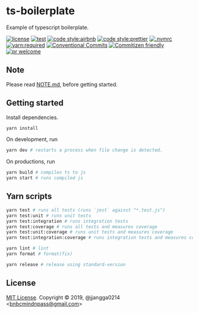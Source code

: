 # ts-boilerplate

Example of typescript boilerplate.

[![license](https://img.shields.io/badge/license-MIT-ff4081.svg?style=flat-square&labelColor=black)](./LICENSE)
[![test](https://img.shields.io/badge/test-jest-7c4dff.svg?style=flat-square&labelColor=black)](./jest.config.js)
[![code style:airbnb](https://img.shields.io/badge/code_style-airbnb-448aff.svg?style=flat-square&labelColor=black)](https://github.com/airbnb/javascript)
[![code style:prettier](https://img.shields.io/badge/code_style-prettier-18ffff.svg?style=flat-square&labelColor=black)](https://prettier.io/)
[![.nvmrc](https://img.shields.io/badge/.nvmrc-12-00e676.svg?style=flat-square&labelColor=black)](./.nvmrc)
[![yarn:required](https://img.shields.io/badge/yarn-required-aeea00.svg?style=flat-square&labelColor=black)](https://yarnpkg.com/en/)
[![Conventional Commits](https://img.shields.io/badge/Conventional%20Commits-1.0.0-ffab00.svg?style=flat-square&labelColor=black)](https://conventionalcommits.org)
[![Commitizen friendly](https://img.shields.io/badge/Commitizen-cz_conventional_changelog-dd2c00.svg?style=flat-square&labelColor=black)](http://commitizen.github.io/cz-cli/)
[![pr welcome](https://img.shields.io/badge/PRs-welcome-09FF33.svg?style=flat-square&labelColor=black)]()

## Note

Please read [NOTE.md](./docs/NOTE.md), before getting started.

## Getting started

Install dependencies.

```bash
yarn install
```

On development, run

```bash
yarn dev # restarts a process when file change is detected.
```

On productions, run

```bash
yarn build # compiles ts to js
yarn start # runs compiled js
```

## Yarn scripts

```bash
yarn test # runs all tests (runs `jest` against "*.test.js")
yarn test:unit # runs unit tests
yarn test:integration # runs integration tests
yarn test:coverage # runs all tests and measures coverage
yarn test:unit:coverage # runs unit tests and measures coverage
yarn test:integration:coverage # runs integration tests and measures coverage

yarn lint # lint
yarn format # format(fix)

yarn release # release using standard-version
```

## License

[MIT License](license). Copyright &copy; 2019, @jjangga0214 <[bnbcmindnpass@gmail.com](mailto:bnbcmindnpass@gmail.com)>
